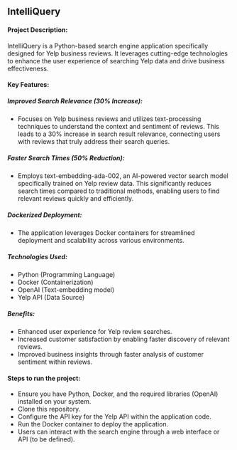 ## IntelliQuery

####  Project Description:

IntelliQuery is a Python-based search engine application specifically designed for Yelp business reviews. It leverages cutting-edge technologies to enhance the user experience of searching Yelp data and drive business effectiveness.

#### Key Features:

##### Improved Search Relevance (30% Increase): 
* Focuses on Yelp business reviews and utilizes text-processing techniques to understand the context and sentiment of reviews. This leads to a 30% increase in search result relevance, connecting users with reviews that truly address their search queries.

##### Faster Search Times (50% Reduction): 
* Employs text-embedding-ada-002, an AI-powered vector search model specifically trained on Yelp review data. This significantly reduces search times compared to traditional methods, enabling users to find relevant reviews quickly and efficiently.
##### Dockerized Deployment: 
* The application leverages Docker containers for streamlined deployment and scalability across various environments.

##### Technologies Used:

* Python (Programming Language)
* Docker (Containerization)
* OpenAI (Text-embedding model)
* Yelp API (Data Source)

##### Benefits:

* Enhanced user experience for Yelp review searches.
* Increased customer satisfaction by enabling faster discovery of relevant reviews.
* Improved business insights through faster analysis of customer sentiment within reviews.

#### Steps to run the project:

* Ensure you have Python, Docker, and the required libraries (OpenAI) installed on your system.
* Clone this repository.
* Configure the API key for the Yelp API within the application code.
* Run the Docker container to deploy the application.
* Users can interact with the search engine through a web interface or API (to be defined).